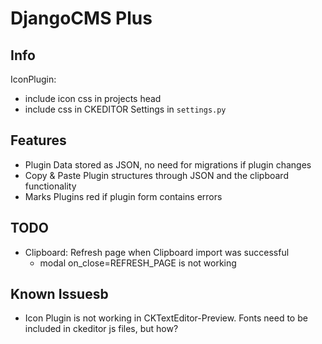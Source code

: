 
# DjangoCMS Plus

## Info
IconPlugin:
- include icon css in projects head
- include css in CKEDITOR Settings in `settings.py`

## Features
- Plugin Data stored as JSON, no need for migrations if plugin changes
- Copy & Paste Plugin structures through JSON and the clipboard functionality
- Marks Plugins red if plugin form contains errors


## TODO 
- Clipboard: Refresh page when Clipboard import was successful
    - modal on_close=REFRESH_PAGE is not working 


## Known Issuesb
- Icon Plugin is not working in CKTextEditor-Preview. Fonts need to be included in ckeditor js files, but how?